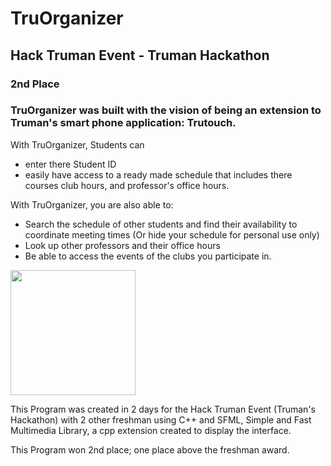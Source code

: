 # TruOrganizer
## Hack Truman Event - Truman Hackathon
### 2nd Place
### TruOrganizer was built with the vision of being an extension to Truman's smart phone application: Trutouch. 


With TruOrganizer, Students can 
- enter there Student ID 
- easily have access to a ready made schedule that includes there courses club hours, and professor's office hours. 

With TruOrganizer, you are also able to:
- Search the schedule of other students and find their availability to coordinate meeting times (Or hide your schedule for personal use only) 
- Look up other professors and their office hours
- Be able to access the events of the clubs you participate in. 

<img src=https://github.com/justingalang/TruOrganizer/blob/master/exampleGUI.PNG width=200><br>

This Program was created in 2 days for the Hack Truman Event (Truman's Hackathon) with 2 other freshman using C++ and SFML, Simple and Fast Multimedia Library, a cpp extension created to display the interface.

This Program won 2nd place; one place above the freshman award.
